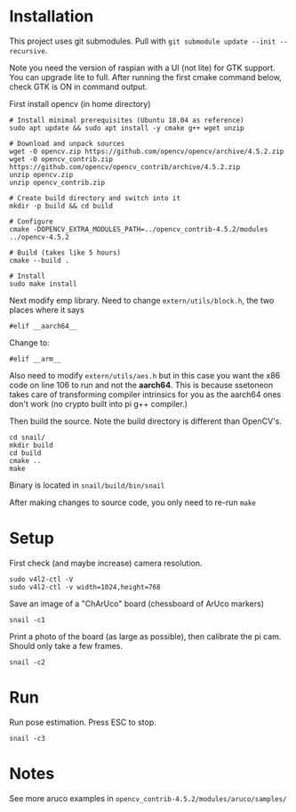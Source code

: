 # Installation
This project uses git submodules. Pull with `git submodule update --init --recursive`.

Note you need the version of raspian with a UI (not lite) for GTK support.
You can upgrade lite to full.
After running the first cmake command below, check GTK is ON in command output.

First install opencv (in home directory)
```
# Install minimal prerequisites (Ubuntu 18.04 as reference)
sudo apt update && sudo apt install -y cmake g++ wget unzip

# Download and unpack sources
wget -O opencv.zip https://github.com/opencv/opencv/archive/4.5.2.zip
wget -O opencv_contrib.zip https://github.com/opencv/opencv_contrib/archive/4.5.2.zip
unzip opencv.zip
unzip opencv_contrib.zip

# Create build directory and switch into it
mkdir -p build && cd build

# Configure
cmake -DOPENCV_EXTRA_MODULES_PATH=../opencv_contrib-4.5.2/modules ../opencv-4.5.2

# Build (takes like 5 hours)
cmake --build .

# Install
sudo make install
```

Next modify emp library. Need to change `extern/utils/block.h`, the two places where it says
```
#elif __aarch64__
```
Change to:
```
#elif __arm__
```
Also need to modify `extern/utils/aes.h` but in this case you want the x86 code on line 106 to run and not the __aarch64__.
This is because ssetoneon takes care of transforming compiler intrinsics for you as the aarch64 ones don't work (no crypto built into pi g++ compiler.)

Then build the source. Note the build directory is different than OpenCV's.
```
cd snail/
mkdir build
cd build
cmake ..
make
```

Binary is located in `snail/build/bin/snail`

After making changes to source code, you only need to re-run `make`

# Setup
First check (and maybe increase) camera resolution.

```
sudo v4l2-ctl -V
sudo v4l2-ctl -v width=1024,height=768
```

Save an image of a "ChArUco" board (chessboard of ArUco markers)
```
snail -c1
```

Print a photo of the board (as large as possible), then calibrate the pi cam. Should only take a few frames.
```
snail -c2
```

# Run
Run pose estimation. Press ESC to stop.
```
snail -c3
```

# Notes
See more aruco examples in `opencv_contrib-4.5.2/modules/aruco/samples/`
